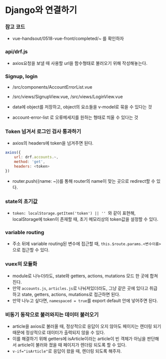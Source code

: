 # Django와 연결하기

### 참고 코드

- vue-handsout/0518-vue-front/completed/~ 를 확인하자



### api/drf.js

- axios요청을 보낼 때 사용할 url을 함수형태로 불러오기 위해 작성해놓는다.



### Signup, login

- /src/components/AccountErrorList.vue
- /src/views/SignupView.vue, /src/views/LoginView.vue

- data에 object를 저장하고, object의 요소들을 v-model로 묶을 수 있다는 것
- account-error-list 로 오류메세지를 원하는 형태로 띄울 수 있다는 것



### Token 넘겨서 로그인 검사 통과하기

- axios의 headers에 token을 넘겨주면 된다.

```js
axios({
    url: drf.accounts.~,
    method: 'get',
    headers: <token>
})
```

- router.push({name: ~})를 통해 router의 name이 맞는 곳으로 redirect할 수 있다.



### state의 초기값

- `token: localStorage.getItem('token') || '' `와 같이 표현해, localStorage에 token이 존재할 때, 초기 메모리상의 token값을 설정할 수 있다.



### variable routing

- 주소 뒤에 variable routing된 변수에 접근할 때, `this.$route.params.<변수이름>`으로 접근할 수 있다.



### vuex의 모듈화

- module로 나누더라도, state와 getters, actions, mutations 모드 한 곳에 합쳐진다.
- 만약 `accounts.js`, `articles.js`로 나눠져있더라도, 그냥 같은 곳에 있다고 취급하고 state, getters, actions, mutations로 접근하면 된다.
- 만약 나누고 싶다면, `namespaced = true`를 export default 안에 넣어주면 된다.



### 비동기 동작으로 불러와지는 데이터 불러오기

- article을 axios로 불러올 때, 정상적으로 응답이 오지 않아도 페이지는 렌더링 되기 때문에 정상적으로 데이터가 출력되지 않을 수 있다.
- 이를 해결하기 위해 getters에 isArticle이라는 article이 빈 객체가 아님을 판단해서 article이 불러와 졌을 때 페이지가 렌더링 되도록 할 수 있다.
- `v-if="isArticle"`로 응답이 왔을 때, 렌더링 되도록 해주자.
